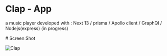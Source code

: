 # Clap - App

a music player developed with : Next 13 / prisma / Apollo client / GraphQl / Nodejs(express) (in progress)

# Screen Shot

![Clap](https://github.com/lounasbrahim/Clap/blob/main/Screenshots/1.png)
